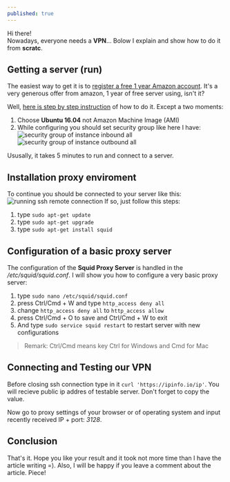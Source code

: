 ```yaml
---
published: true
---
```

Hi there!  
Nowadays, everyone needs a **VPN**... Bolow I explain and show how to do it from **scratc**.

## Getting a server (run)
The easiest way to get it is to [register a free 1 year Amazon account](https://portal.aws.amazon.com/billing/signup). It's a very generous offer from amazon, 1 year of free server using, isn't it?

Well, [here is step by step instruction](https://aws.amazon.com/getting-started/tutorials/launch-a-virtual-machine/) of how to do it. Except a two moments:
1. Choose **Ubuntu 16.04**  not Amazon Machine Image (AMI)
2. While configuring you should set security group like here I have:
![security group of instance inbound all]({{site.baseurl}}/imgs/screenshot-us-east-2.console.aws.amazon.com-2018.05.12-08-42-31.png)
![security group of instance outbound all]({{site.baseurl}}/imgs/screenshot-us-east-2.console.aws.amazon.com-2018.05.12-08-44-01.png)

Ususally, it takes 5 minutes to run and connect to a server.

## Installation proxy enviroment
To continue you should be connected to your server like this:
![running ssh remote connection]({{site.baseurl}}/imgs/Screenshot_2018-05-12_08-54-05.png)
If so, just follow this steps:
1. type `sudo apt-get update`
2. type `sudo apt-get upgrade`
3. type `sudo apt-get install squid`

## Configuration of a basic proxy server
The configuration of the **Squid Proxy Server** is handled in the _/etc/squid/squid.conf_. I will show you how to configure a very basic proxy server:
1. type `sudo nano /etc/squid/squid.conf`
2. press Ctrl/Cmd + W and type `http_access deny all` 
3. change `http_access deny all` to `http_access allow` 
4. press Ctrl/Cmd + O to save and Ctrl/Cmd + W to exit
5. And type `sudo service squid restart` to restart server with new configurations

> Remark: Ctrl/Cmd means key Ctrl for Windows and Cmd for Mac

## Connecting and Testing our VPN
Before closing ssh connection type in it `curl 'https://ipinfo.io/ip'`.
You will recieve public ip addres of testable server.  Don't forget to copy the value.

Now go to proxy settings of your browser or of operating system and input recently received IP + port: _3128_.

## Conclusion
That's it. Hope you like your result and it took not more time than I have the article writing =).
Also, I will be happy if you leave a comment about the article. Piece!
